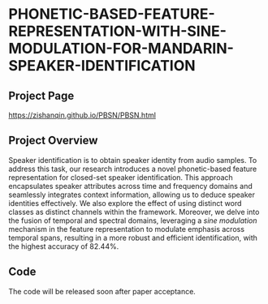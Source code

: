 # PHONETIC-BASED-FEATURE-REPRESENTATION-WITH-SINE-MODULATION-FOR-MANDARIN-SPEAKER-IDENTIFICATION

## Project Page
https://zishanqin.github.io/PBSN/PBSN.html

## Project Overview
Speaker identification is to obtain speaker identity from audio samples. 
To address this task, our research introduces a novel phonetic-based feature representation for closed-set speaker identification. This approach encapsulates speaker attributes across time and frequency domains and seamlessly integrates context information, allowing us to deduce speaker identities effectively. We also explore the effect of using distinct word classes as distinct channels within the framework. 
Moreover, we delve into the fusion of temporal and spectral domains, leveraging a *sine modulation* mechanism in the feature representation to modulate emphasis across temporal spans, resulting in a more robust and efficient identification, with the highest accuracy of 82.44%.

## Code
The code will be released soon after paper acceptance.
